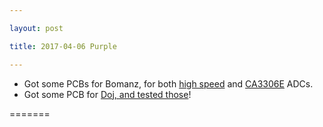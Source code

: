 ```yaml
---

layout: post

title: 2017-04-06 Purple

---
```



-   Got some PCBs for Bomanz, for both [high
    speed](https://github.com/kelu124/bomanz/blob/master/images/20170406_124950.jpg)
    and
    [CA3306E](https://github.com/kelu124/bomanz/blob/master/images/20170406_124914.jpg) ADCs.
-   Got some PCB for [Doj, and tested those](/doj/20170406-PCBs.md)!

=======

